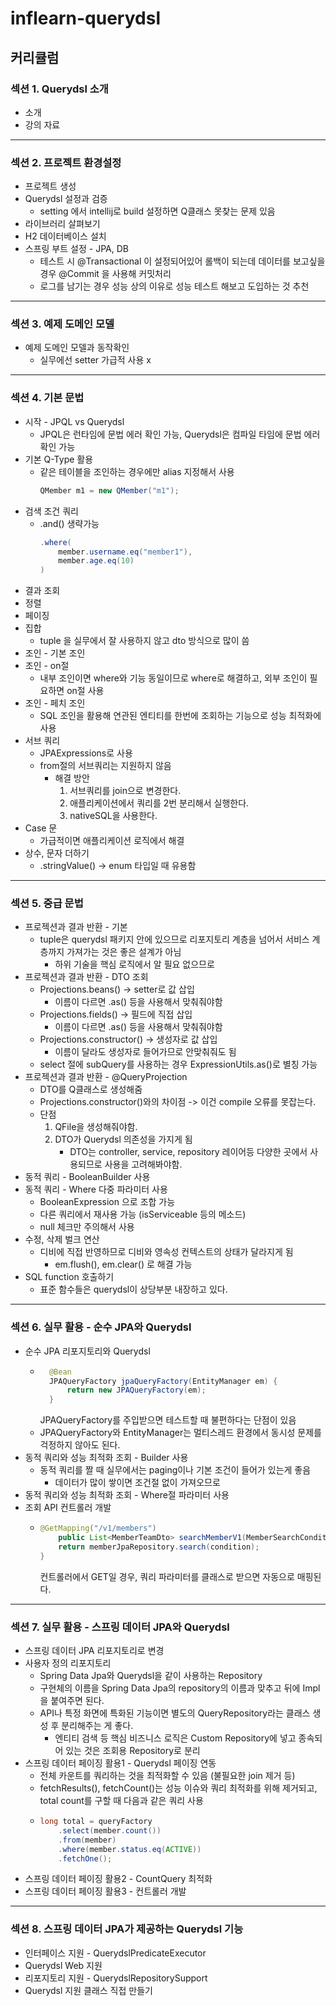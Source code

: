 # inflearn-querydsl
## 커리큘럼 
### 섹션 1. Querydsl 소개
- 소개
- 강의 자료
---
### 섹션 2. 프로젝트 환경설정
- 프로젝트 생성
- Querydsl 설정과 검증
  - setting 에서 intellij로 build 설정하면 Q클래스 못찾는 문제 있음
- 라이브러리 살펴보기
- H2 데이터베이스 설치
- 스프링 부트 설정 - JPA, DB
  - 테스트 시 @Transactional 이 설정되어있어 롤백이 되는데 데이터를 보고싶을 경우 @Commit 을 사용해 커밋처리
  - 로그를 남기는 경우 성능 상의 이유로 성능 테스트 해보고 도입하는 것 추천
---
### 섹션 3. 예제 도메인 모델
- 예제 도메인 모델과 동작확인
  - 실무에선 setter 가급적 사용 x
---
### 섹션 4. 기본 문법
- 시작 - JPQL vs Querydsl
  - JPQL은 런타임에 문법 에러 확인 가능, Querydsl은 컴파일 타임에 문법 에러 확인 가능
- 기본 Q-Type 활용
  - 같은 테이블을 조인하는 경우에만 alias 지정해서 사용
    ```java
    QMember m1 = new QMember("m1");
    ```
- 검색 조건 쿼리
  - .and() 생략가능
    ```java
    .where(
        member.username.eq("member1"),
        member.age.eq(10)
    )
    ```
- 결과 조회
- 정렬
- 페이징
- 집합
  - tuple 을 실무에서 잘 사용하지 않고 dto 방식으로 많이 씀
- 조인 - 기본 조인
- 조인 - on절
  - 내부 조인이면 where와 기능 동일이므로 where로 해결하고, 외부 조인이 필요하면 on절 사용
- 조인 - 페치 조인
  - SQL 조인을 활용해 연관된 엔티티를 한번에 조회하는 기능으로 성능 최적화에 사용
- 서브 쿼리
  - JPAExpressions로 사용
  - from절의 서브쿼리는 지원하지 않음
    - 해결 방안
      1. 서브쿼리를 join으로 변경한다.
      2. 애플리케이션에서 쿼리를 2번 분리해서 실행한다.
      3. nativeSQL을 사용한다.
- Case 문
  - 가급적이면 애플리케이션 로직에서 해결
- 상수, 문자 더하기
  - .stringValue() -> enum 타입일 때 유용함
---
### 섹션 5. 중급 문법
- 프로젝션과 결과 반환 - 기본
  - tuple은 querydsl 패키지 안에 있으므로 리포지토리 계층을 넘어서 서비스 계층까지 가져가는 것은 좋은 설계가 아님
    - 하위 기술을 핵심 로직에서 알 필요 없으므로
- 프로젝션과 결과 반환 - DTO 조회
  - Projections.beans() -> setter로 값 삽입
    - 이름이 다르면 .as() 등을 사용해서 맞춰줘야함
  - Projections.fields() -> 필드에 직접 삽입
    - 이름이 다르면 .as() 등을 사용해서 맞춰줘야함
  - Projections.constructor() -> 생성자로 값 삽입
    - 이름이 달라도 생성자로 들어가므로 안맞춰줘도 됨
  - select 절에 subQuery를 사용하는 경우 ExpressionUtils.as()로 별칭 가능
- 프로젝션과 결과 반환 - @QueryProjection
  - DTO를 Q클래스로 생성해줌 
  - Projections.constructor()와의 차이점 -> 이건 compile 오류를 못잡는다.
  - 단점
    1. QFile을 생성해줘야함.
    2. DTO가 Querydsl 의존성을 가지게 됨
       - DTO는 controller, service, repository 레이어등 다양한 곳에서 사용되므로 사용을 고려해봐야함.
- 동적 쿼리 - BooleanBuilder 사용
- 동적 쿼리 - Where 다중 파라미터 사용
  - BooleanExpression 으로 조합 가능
  - 다른 쿼리에서 재사용 가능 (isServiceable 등의 메소드)
  - null 체크만 주의해서 사용
- 수정, 삭제 벌크 연산
  - 디비에 직접 반영하므로 디비와 영속성 컨텍스트의 상태가 달라지게 됨
    - em.flush(), em.clear() 로 해결 가능
- SQL function 호출하기
  - 표준 함수들은 querydsl이 상당부분 내장하고 있다.
---
### 섹션 6. 실무 활용 - 순수 JPA와 Querydsl
- 순수 JPA 리포지토리와 Querydsl
  - ```java
      @Bean
      JPAQueryFactory jpaQueryFactory(EntityManager em) {
          return new JPAQueryFactory(em);
      }
    ```
    JPAQueryFactory를 주입받으면 테스트할 때 불편하다는 단점이 있음
  - JPAQueryFactory와 EntityManager는 멀티스레드 환경에서 동시성 문제를 걱정하지 않아도 된다.
- 동적 쿼리와 성능 최적화 조회 - Builder 사용
  - 동적 쿼리를 짤 때 실무에서는 paging이나 기본 조건이 들어가 있는게 좋음
    - 데이터가 많이 쌓이면 조건절 없이 가져오므로
- 동적 쿼리와 성능 최적화 조회 - Where절 파라미터 사용
- 조회 API 컨트롤러 개발
  - ```java
    @GetMapping("/v1/members")
        public List<MemberTeamDto> searchMemberV1(MemberSearchCondition condition) {
        return memberJpaRepository.search(condition);
    }
    ```
    컨트롤러에서 GET일 경우, 쿼리 파라미터를 클래스로 받으면 자동으로 매핑된다.
---
### 섹션 7. 실무 활용 - 스프링 데이터 JPA와 Querydsl
- 스프링 데이터 JPA 리포지토리로 변경
- 사용자 정의 리포지토리
  - Spring Data Jpa와 Querydsl을 같이 사용하는 Repository
  - 구현체의 이름을 Spring Data Jpa의 repository의 이름과 맞추고 뒤에 Impl을 붙여주면 된다.
  - API나 특정 화면에 특화된 기능이면 별도의 QueryRepository라는 클래스 생성 후 분리해주는 게 좋다.
    - 엔티티 검색 등 핵심 비즈니스 로직은 Custom Repository에 넣고 종속되어 있는 것은 조회용 Repository로 분리 
- 스프링 데이터 페이징 활용1 - Querydsl 페이징 연동
  - 전체 카운트를 쿼리하는 것을 최적화할 수 있음 (불필요한 join 제거 등)
  - fetchResults(), fetchCount()는 성능 이슈와 쿼리 최적화를 위해 제거되고, total count를 구할 때 다음과 같은 쿼리 사용
  - ```java
    long total = queryFactory
        .select(member.count())
        .from(member)
        .where(member.status.eq(ACTIVE))
        .fetchOne();
    ```
- 스프링 데이터 페이징 활용2 - CountQuery 최적화
- 스프링 데이터 페이징 활용3 - 컨트롤러 개발
---
### 섹션 8. 스프링 데이터 JPA가 제공하는 Querydsl 기능
- 인터페이스 지원 - QuerydslPredicateExecutor
- Querydsl Web 지원
- 리포지토리 지원 - QuerydslRepositorySupport
- Querydsl 지원 클래스 직접 만들기